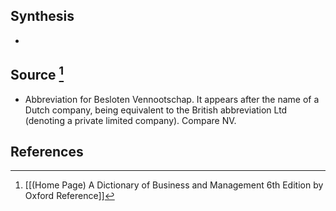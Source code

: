 ## Synthesis
- 
## Source [^1]
- Abbreviation for Besloten Vennootschap. It appears after the name of a Dutch company, being equivalent to the British abbreviation Ltd (denoting a private limited company). Compare NV.
## References

[^1]: [[(Home Page) A Dictionary of Business and Management 6th Edition by Oxford Reference]]